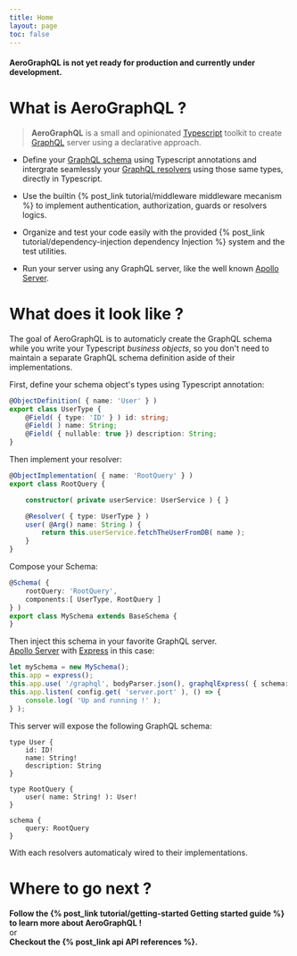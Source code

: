```yaml
---
title: Home
layout: page
toc: false
---
```


#### **AeroGraphQL is not yet ready for production and currently under development.**

# What is AeroGraphQL ?

> **AeroGraphQL** is a small and opinionated [Typescript](https://www.typescriptlang.org/index.html) toolkit to create [GraphQL](http://graphql.org/learn/) server using a declarative approach.


* Define your [GraphQL schema](http://graphql.org/learn/schema/) using Typescript annotations and intergrate seamlessly your [GraphQL resolvers](http://graphql.org/learn/execution/) using those same types, directly in Typescript.

* Use the builtin {% post_link tutorial/middleware middleware mecanism %} to implement authentication, authorization, guards or resolvers logics.

* Organize and test your code easily with the provided {% post_link tutorial/dependency-injection dependency Injection %} system and the test utilities.

* Run your server using any GraphQL server, like the well known [Apollo Server](https://www.apollographql.com/docs/apollo-server/).

# What does it look like ?

The goal of AeroGraphQL is to automaticly create the GraphQL schema while you write your Typescript *business objects*, so you don't need to maintain a separate GraphQL schema definition aside of their implementations.

First, define your schema object's types using Typescript annotation:

```typescript
@ObjectDefinition( { name: 'User' } )
export class UserType {
    @Field( { type: 'ID' } ) id: string;
    @Field( ) name: String;
    @Field( { nullable: true }) description: String;
}
```

Then implement your resolver:

```typescript
@ObjectImplementation( { name: 'RootQuery' } )
export class RootQuery {

    constructor( private userService: UserService ) { }

    @Resolver( { type: UserType } )
    user( @Arg() name: String ) {
        return this.userService.fetchTheUserFromDB( name );
    }
}
```

Compose your Schema:

```typescript
@Schema( {
    rootQuery: 'RootQuery',
    components:[ UserType, RootQuery ]
} )
export class MySchema extends BaseSchema {
}

```

Then inject this schema in your favorite GraphQL server.  
[Apollo Server](https://www.apollographql.com/docs/apollo-server/) with [Express](http://expressjs.com/fr/) in this case:

```typescript
let mySchema = new MySchema();
this.app = express();
this.app.use( '/graphql', bodyParser.json(), graphqlExpress( { schema: mySchema.graphQLSchema } );
this.app.listen( config.get( 'server.port' ), () => {
    console.log( 'Up and running !' );
} );

```

This server will expose the following GraphQL schema:

```
type User {
    id: ID!
    name: String!
    description: String
}

type RootQuery {
    user( name: String! ): User!
}

schema {
    query: RootQuery
}
```
With each resolvers automaticaly wired to their implementations.

# Where to go next ?

**Follow the {% post_link tutorial/getting-started Getting started guide %} to learn more about AeroGraphQL !**  
or  
**Checkout the {% post_link api API references %}.**
